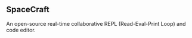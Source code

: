 [logo]: (https://i.imgur.com/f9RQ9GC.png)
## SpaceCraft
An open-source real-time collaborative REPL (Read-Eval-Print Loop) and code editor.

